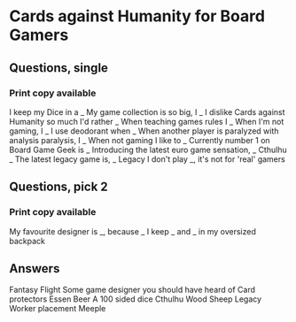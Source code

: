 # Cards against Humanity for Board Gamers

## Questions, single
### Print copy available
I keep my Dice in a _
My game collection is so big, I _
I dislike Cards against Humanity so much I'd rather _
When teaching games rules I _
When I'm not gaming, I _
I use deodorant when _
When another player is paralyzed with analysis paralysis, I _
When not gaming I like to _
Currently number 1 on Board Game Geek is _
Introducing the latest euro game sensation, _
Cthulhu _
The latest legacy game is, _ Legacy
I don't play _, it's not for 'real' gamers

## Questions, pick 2
### Print copy available

My favourite designer is _, because _
I keep _ and _ in my oversized backpack

## Answers

Fantasy Flight
Some game designer you should have heard of
Card protectors
Essen
Beer
A 100 sided dice
Cthulhu
Wood
Sheep
Legacy
Worker placement
Meeple

